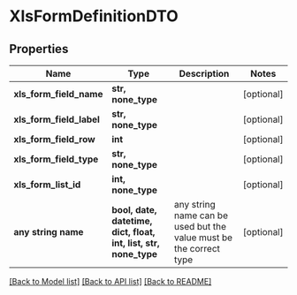# XlsFormDefinitionDTO


## Properties
Name | Type | Description | Notes
------------ | ------------- | ------------- | -------------
**xls_form_field_name** | **str, none_type** |  | [optional] 
**xls_form_field_label** | **str, none_type** |  | [optional] 
**xls_form_field_row** | **int** |  | [optional] 
**xls_form_field_type** | **str, none_type** |  | [optional] 
**xls_form_list_id** | **int, none_type** |  | [optional] 
**any string name** | **bool, date, datetime, dict, float, int, list, str, none_type** | any string name can be used but the value must be the correct type | [optional]

[[Back to Model list]](../README.md#documentation-for-models) [[Back to API list]](../README.md#documentation-for-api-endpoints) [[Back to README]](../README.md)


